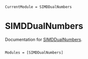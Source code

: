 ```@meta
CurrentModule = SIMDDualNumbers
```

# SIMDDualNumbers

Documentation for [SIMDDualNumbers](https://github.com/chriselrod/SIMDDualNumbers.jl).

```@index
```

```@autodocs
Modules = [SIMDDualNumbers]
```
